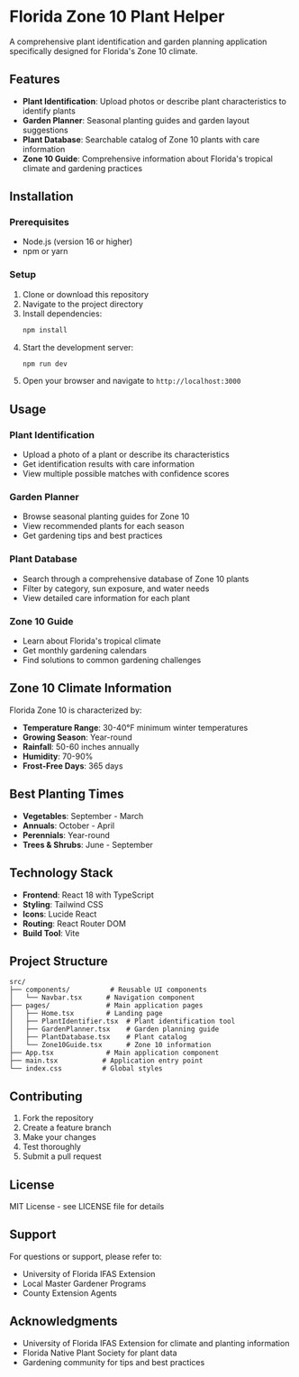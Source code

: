 # Florida Zone 10 Plant Helper

A comprehensive plant identification and garden planning application specifically designed for Florida's Zone 10 climate.

## Features

- **Plant Identification**: Upload photos or describe plant characteristics to identify plants
- **Garden Planner**: Seasonal planting guides and garden layout suggestions
- **Plant Database**: Searchable catalog of Zone 10 plants with care information
- **Zone 10 Guide**: Comprehensive information about Florida's tropical climate and gardening practices

## Installation

### Prerequisites
- Node.js (version 16 or higher)
- npm or yarn

### Setup
1. Clone or download this repository
2. Navigate to the project directory
3. Install dependencies:
   ```bash
   npm install
   ```
4. Start the development server:
   ```bash
   npm run dev
   ```
5. Open your browser and navigate to `http://localhost:3000`

## Usage

### Plant Identification
- Upload a photo of a plant or describe its characteristics
- Get identification results with care information
- View multiple possible matches with confidence scores

### Garden Planner
- Browse seasonal planting guides for Zone 10
- View recommended plants for each season
- Get gardening tips and best practices

### Plant Database
- Search through a comprehensive database of Zone 10 plants
- Filter by category, sun exposure, and water needs
- View detailed care information for each plant

### Zone 10 Guide
- Learn about Florida's tropical climate
- Get monthly gardening calendars
- Find solutions to common gardening challenges

## Zone 10 Climate Information

Florida Zone 10 is characterized by:
- **Temperature Range**: 30-40°F minimum winter temperatures
- **Growing Season**: Year-round
- **Rainfall**: 50-60 inches annually
- **Humidity**: 70-90%
- **Frost-Free Days**: 365 days

## Best Planting Times

- **Vegetables**: September - March
- **Annuals**: October - April
- **Perennials**: Year-round
- **Trees & Shrubs**: June - September

## Technology Stack

- **Frontend**: React 18 with TypeScript
- **Styling**: Tailwind CSS
- **Icons**: Lucide React
- **Routing**: React Router DOM
- **Build Tool**: Vite

## Project Structure

```
src/
├── components/          # Reusable UI components
│   └── Navbar.tsx      # Navigation component
├── pages/              # Main application pages
│   ├── Home.tsx        # Landing page
│   ├── PlantIdentifier.tsx  # Plant identification tool
│   ├── GardenPlanner.tsx    # Garden planning guide
│   ├── PlantDatabase.tsx    # Plant catalog
│   └── Zone10Guide.tsx      # Zone 10 information
├── App.tsx             # Main application component
├── main.tsx           # Application entry point
└── index.css          # Global styles
```

## Contributing

1. Fork the repository
2. Create a feature branch
3. Make your changes
4. Test thoroughly
5. Submit a pull request

## License

MIT License - see LICENSE file for details

## Support

For questions or support, please refer to:
- University of Florida IFAS Extension
- Local Master Gardener Programs
- County Extension Agents

## Acknowledgments

- University of Florida IFAS Extension for climate and planting information
- Florida Native Plant Society for plant data
- Gardening community for tips and best practices 